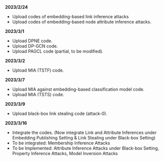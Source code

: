 **2023/2/24**

- Upload codes of embedding-based link inference attacks
- Upload codes of embedding-based node attribute inference attacks.


**2023/3/1**

- Upload DPNE code.
- Upload DP-GCN code.
- Upload PAGCL code (partial, to be modified).

**2023/3/2**

- Upload MIA (TSTF) code.

**2023/3/7**

- Upload MIA against embedding-based classification model code.
- Upload MIA (TSTS) code.

**2023/3/9**

- Upload black-box link stealing code (attack-0).

**2023/3/16**

- Integrate the codes. (Now integrate Link and Attribute Inferences under Embedding Publishing Setting & Link Stealing under Black-box Setting)
- To be integrated: Membership Inference Attacks
- To be Implemented: Attribute Inference Attacks under Black-box Setting, Property Inference Attacks, Model Inversion Attacks
